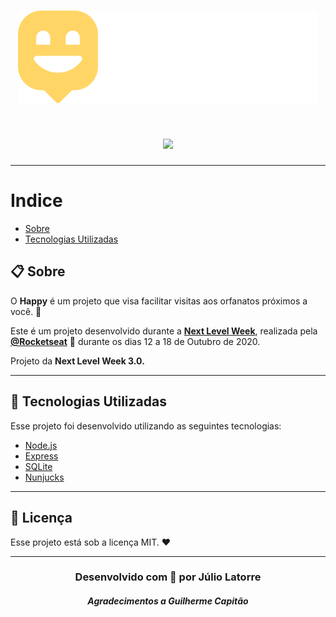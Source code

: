 <h1 align="center">
    <img src="./public/images/logo.svg">
</h1>

<h1 align="center">
    <img src="https://imgur.com/rLscVKb.png">
</h1>

---

# Indice
- [Sobre](#-Sobre)
- [Tecnologias Utilizadas](#-TecnologiasUtilizadas)


## 📋 Sobre

O **Happy** é um projeto que visa facilitar visitas aos orfanatos próximos a você. 💜 

Este é um projeto desenvolvido durante a **[Next Level Week](https://nextlevelweek.com/)**, realizada pela **[@Rocketseat](https://github.com/Rocketseat)** 💟 durante os dias 12 a 18 de Outubro de 2020.

Projeto da **Next Level Week 3.0.**

---

## 🚀 Tecnologias Utilizadas
Esse projeto foi desenvolvido utilizando as seguintes tecnologias:

- [Node.js](https://nodejs.org/en/)
- [Express](https://expressjs.com/pt-br/)
- [SQLite](https://www.sqlite.org/index.html)
- [Nunjucks](https://mozilla.github.io/nunjucks/)

---

## 📝 Licença
Esse projeto está sob a licença MIT. ❤️

---

<h3 align="center"> 
 Desenvolvido com 💜 por Júlio Latorre
</h3>

<h5 align="center"> 
Agradecimentos a Guilherme Capitão
</h5>